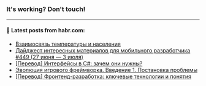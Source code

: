 ### It's working? Don't touch!

---
<!--
#### 🛠️ Technical stack:

![C++](https://img.shields.io/badge/C++-informational?logo=c%2B%2B&style=flat&logoColor=white&color=9C033A)
![Java](https://img.shields.io/badge/Java-informational?logo=java&style=flat&logoColor=white&color=007396)
![Kotlin](https://img.shields.io/badge/Kotlin-informational?logo=Kotlin&style=flat&logoColor=white&color=0095D5)
![JS](https://img.shields.io/badge/JS-informational?logo=javaScript&style=flat&logoColor=black&color=F7Df1E) <br>
![HTML5](https://img.shields.io/badge/HTML5-informational?logo=html5&style=flat&logoColor=white&color=E34F26)
![CSS3](https://img.shields.io/badge/CSS3-informational?logo=css3&style=flat&logoColor=white&color=157286)
![Sass](https://img.shields.io/badge/Saas-informational?logo=sass&style=flat&logoColor=white&color=hotpink)
![PHP](https://img.shields.io/badge/PHP-informational?logo=php&style=flat&logoColor=white&color=777BB4) <br>
![WebPAck](https://img.shields.io/badge/WebPack-informational?logo=webPack&style=flat&logoColor=white&color=FF6F00)
![Bootstrap](https://img.shields.io/badge/Bootstrap-informational?logo=Bootstrap&style=flat&logoColor=white&color=7952B3)
![MySQL](https://img.shields.io/badge/MySQL-informational?logo=MySQL&style=flat&logoColor=white&color=00f) <br>
![NodeJS](https://img.shields.io/badge/NodeJS-informational?logo=node.js&style=flat&logoColor=white&color=43853D)
![Spring](https://img.shields.io/badge/Spring-informational?logo=Spring&style=flat&logoColor=white&color=0A9EDC)
![Angular](https://img.shields.io/badge/Vue-informational?logo=vue.js&style=flat&logoColor=white&color=red)
![Git](https://img.shields.io/badge/Git-informational?logo=git&style=flat&logoColor=white&color=darkorange)

___
-->

#### 💬 Latest posts from habr.com:

<!-- BLOG-POST-LIST:START -->
- [Взаимосвязь температуры и населения](https://habr.com/ru/post/674794/?utm_source=habrahabr&utm_medium=rss&utm_campaign=674794)
- [Дайджест интересных материалов для мобильного разработчика #449 &lpar;27 июня — 3 июля&rpar;](https://habr.com/ru/post/674786/?utm_source=habrahabr&utm_medium=rss&utm_campaign=674786)
- [[Перевод] Интерфейсы в C#: зачем они нужны?](https://habr.com/ru/post/674756/?utm_source=habrahabr&utm_medium=rss&utm_campaign=674756)
- [Эволюция игрового фреймворка. Введение 1. Постановка проблемы](https://habr.com/ru/post/674754/?utm_source=habrahabr&utm_medium=rss&utm_campaign=674754)
- [[Перевод] Фронтенд-разработка: ключевые технологии и понятия](https://habr.com/ru/post/674748/?utm_source=habrahabr&utm_medium=rss&utm_campaign=674748)
<!-- BLOG-POST-LIST:END -->
